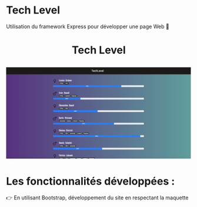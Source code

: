 # Tech Level

Utilisation du framework Express pour développer une page Web 👾

<h1 align="center">Tech Level</h1>

<h2 align="center">
  <img src="public/images/screen.png" style="max-width:100%" alt="weather-app-home" />
</h2>

# Les fonctionnalités développées :

👉 En utilisant Bootstrap, développement du site en respectant la maquette
